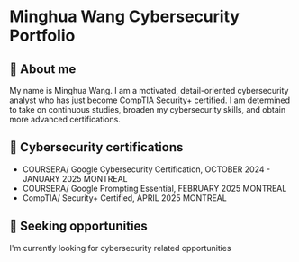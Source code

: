 # Minghua Wang Cybersecurity Portfolio


## :speech_balloon: About me
My name is Minghua Wang. 
I am a motivated, detail-oriented cybersecurity analyst who has just become CompTIA Security+ certified. 
I am determined to take on continuous studies, broaden my cybersecurity skills, and obtain more advanced certifications.

## :speech_balloon: Cybersecurity certifications
* COURSERA/ Google Cybersecurity Certification, 
OCTOBER 2024 - JANUARY 2025 MONTREAL
* COURSERA/ Google Prompting Essential,
FEBRUARY 2025 MONTREAL
* CompTIA/ Security+ Certified,
APRIL 2025 MONTREAL

## :speech_balloon: Seeking opportunities
I'm currently looking for cybersecurity related opportunities
